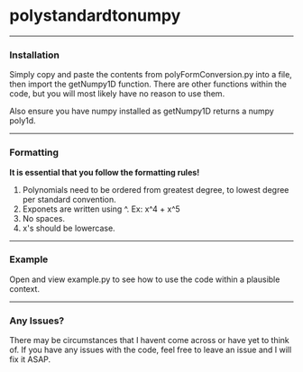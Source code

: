 # polystandardtonumpy

<hr>
<h3> Installation </h3>
<p> Simply copy and paste the contents from polyFormConversion.py into a file, then import the getNumpy1D function. There are other functions within the code, but you will most likely have no reason to use them.</p>
<p> Also ensure you have numpy installed as getNumpy1D returns a numpy poly1d.</p>

<hr>
<h3> Formatting </h3>
<p><strong>It is essential that you follow the formatting rules!</strong></p>
<ol type="1">
	<li>Polynomials need to be ordered from greatest degree, to lowest degree per standard convention.</li>
	<li>Exponets are written using ^. Ex: x^4 + x^5</li>
	<li>No spaces.</li>
  <li>x's should be lowercase.</li>
</ol>

<hr>
<h3>Example</h3>
<p>Open and view example.py to see how to use the code within a plausible context.</p>

<hr>
<h3> Any Issues? </h3>
<p> There may be circumstances that I havent come across or have yet to think of. If you have any issues with the code, feel free to leave an issue and I will fix it ASAP. </p>
